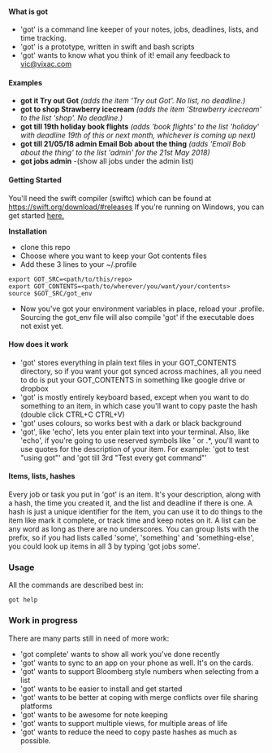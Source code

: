 #### What is got
- 'got' is a command line keeper of your notes, jobs, deadlines, lists, and time tracking.
- 'got' is a prototype, written in swift and bash scripts
- 'got' wants to know what you think of it! email any feedback to vic@vixac.com


#### Examples

- **got it Try out Got**       _(adds the item 'Try out Got'. No list, no deadline.)_
- **got to shop Strawberry icecream**      _(adds the item 'Strawberry icecream' to the list 'shop'. No deadline.)_
- **got till 19th holiday book flights**      _(adds 'book flights' to the list 'holiday' with deadline 19th of this or next month, whichever is coming up next)_
- **got till 21/05/18 admin Email Bob about the thing**        _(adds 'Email Bob about the thing' to the list 'admin' for the 21st May 2018)_
- **got jobs admin**      -(show all jobs under the admin list)


#### Getting Started

You'll need the swift compiler (swiftc) which can be found at https://swift.org/download/#releases
If you're running on Windows, you can get started [here.](https://www.youtube.com/watch?v=dQw4w9WgXcQ)

**Installation**
- clone this repo
- Choose where you want to keep your Got contents files
- Add these 3 lines to your ~/.profile

```
export GOT_SRC=<path/to/this/repo>
export GOT_CONTENTS=<path/to/wherever/you/want/your/contents>
source $GOT_SRC/got_env
```
- Now you've got your environment variables in place, reload your .profile. Sourcing the got_env file will also compile 'got' if the executable does not exist yet. 

#### How does it work
- 'got' stores everything in plain text files in your GOT_CONTENTS directory, so if you want your got synced across machines, all you need to do is put your GOT_CONTENTS in something like google drive or dropbox
- 'got' is mostly entirely keyboard based, except when you want to do something to an item, in which case you'll want to copy paste the hash (double click CTRL+C CTRL+V)
- 'got' uses colours, so works best with a dark or black background
- 'got', like 'echo', lets you enter plain text into your terminal. Also, like 'echo', if you're going to use reserved symbols like ' or .*, you'll want to use quotes for the description of your item. For example: 'got to test "using got"' and 'got till 3rd "Test every got command"'


#### Items, lists, hashes
Every job or task you put in 'got' is an item. It's your description, along with a hash, the time you created it, and the list and deadline if there is one.
A hash is just a unique identifier for the item, you can use it to do things to the item like mark it complete, or track time and keep notes on it.
A list can be any word as long as there are no underscores. You can group lists with the prefix, so if you had lists called 'some', 'something' and 'something-else', you could look up items in all 3 by typing 'got jobs some'.

### Usage
All the commands are described best in:
```
got help
```

### Work in progress
There are many parts still in need of more work:
- 'got complete' wants to show all work you've done recently
- 'got' wants to sync to an app on your phone as well. It's on the cards.
- 'got' wants to support Bloomberg style number<GO>s when selecting from a list
- 'got' wants to be easier to install and get started
- 'got' wants to be better at coping with merge conflicts over file sharing platforms
- 'got' wants to be awesome for note keeping
- 'got' wants to support multiple views, for multiple areas of life
- 'got' wants to reduce the need to copy paste hashes as much as possible.

